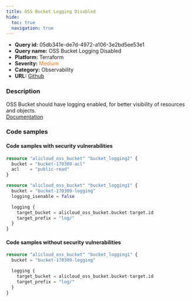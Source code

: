 ```yaml
---
title: OSS Bucket Logging Disabled
hide:
  toc: true
  navigation: true
---
```


<style>
  .highlight .hll {
    background-color: #ff171742;
  }
  .md-content {
    max-width: 1100px;
    margin: 0 auto;
  }
</style>

-   **Query id:** 05db341e-de7d-4972-a106-3e2bd5ee53e1
-   **Query name:** OSS Bucket Logging Disabled
-   **Platform:** Terraform
-   **Severity:** <span style="color:#ff7213">Medium</span>
-   **Category:** Observability
-   **URL:** [Github](https://github.com/Checkmarx/kics/tree/master/assets/queries/terraform/alicloud/oss_bucket_logging_disabled)

### Description
OSS Bucket should have logging enabled, for better visibility of resources and objects.<br>
[Documentation](https://registry.terraform.io/providers/aliyun/alicloud/latest/docs/resources/oss_bucket#logging)

### Code samples
#### Code samples with security vulnerabilities
```tf title="Positive test num. 1 - tf file" hl_lines="1"
resource "alicloud_oss_bucket" "bucket_logging2" {
  bucket = "bucket-170309-acl"
  acl    = "public-read"
}

```
```tf title="Positive test num. 2 - tf file" hl_lines="3"
resource "alicloud_oss_bucket" "bucket_logging1" {
  bucket = "bucket-170309-logging"
  logging_isenable = false

  logging {
    target_bucket = alicloud_oss_bucket.bucket-target.id
    target_prefix = "log/"
  }
}

```


#### Code samples without security vulnerabilities
```tf title="Negative test num. 1 - tf file"
resource "alicloud_oss_bucket" "bucket_logging1" {
  bucket = "bucket-170309-logging"

  logging {
    target_bucket = alicloud_oss_bucket.bucket-target.id
    target_prefix = "log/"
  }
}

```
